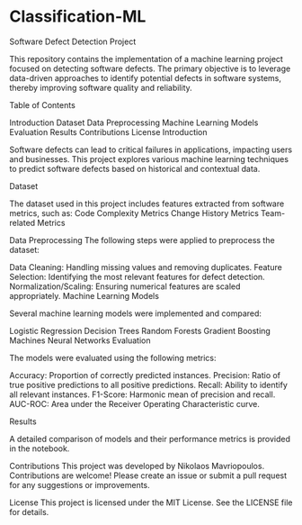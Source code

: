 # Classification-ML
Software Defect Detection Project

This repository contains the implementation of a machine learning project focused on detecting software defects. The primary objective is to leverage data-driven approaches to identify potential defects in software systems, thereby improving software quality and reliability.

Table of Contents

Introduction
Dataset
Data Preprocessing
Machine Learning Models
Evaluation
Results
Contributions
License
Introduction

Software defects can lead to critical failures in applications, impacting users and businesses. This project explores various machine learning techniques to predict software defects based on historical and contextual data.

Dataset

The dataset used in this project includes features extracted from software metrics, such as:
Code Complexity Metrics
Change History Metrics
Team-related Metrics

Data Preprocessing
The following steps were applied to preprocess the dataset:

Data Cleaning: Handling missing values and removing duplicates.
Feature Selection: Identifying the most relevant features for defect detection.
Normalization/Scaling: Ensuring numerical features are scaled appropriately.
Machine Learning Models

Several machine learning models were implemented and compared:

Logistic Regression
Decision Trees
Random Forests
Gradient Boosting Machines 
Neural Networks 
Evaluation

The models were evaluated using the following metrics:

Accuracy: Proportion of correctly predicted instances.
Precision: Ratio of true positive predictions to all positive predictions.
Recall: Ability to identify all relevant instances.
F1-Score: Harmonic mean of precision and recall.
AUC-ROC: Area under the Receiver Operating Characteristic curve.

Results

A detailed comparison of models and their performance metrics is provided in the notebook.

Contributions
This project was developed by Nikolaos Mavriopoulos. Contributions are welcome! Please create an issue or submit a pull request for any suggestions or improvements.

License
This project is licensed under the MIT License. See the LICENSE file for details.
